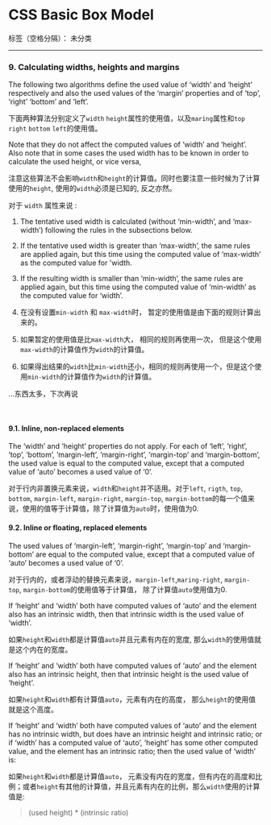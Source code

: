 ﻿# CSS Basic Box Model

标签（空格分隔）： 未分类

---

### 9. Calculating widths, heights and margins
The following two algorithms define the used value of ‘width’ and ‘height’ respectively and also the used values of the ‘margin’ properties and of ‘top’, ‘right’ ‘bottom’ and ‘left’.

下面两种算法分别定义了`width` `height`属性的使用值，以及`maring`属性和`top` `right` `bottom` `left`的使用值。

Note that they do not affect the computed values of ‘width’ and ‘height’. Also note that in some cases the used width has to be known in order to calculate the used height, or vice versa,

注意这些算法不会影响`width`和`height`的计算值。同时也要注意一些时候为了计算使用的`height`, 使用的`width`必须是已知的, 反之亦然。

对于 `width` 属性来说 :

1. The tentative used width is calculated (without ‘min-width’, and ‘max-width’) following the rules in the subsections below.
2. If the tentative used width is greater than ‘max-width’, the same rules are applied again, but this time using the computed value of ‘max-width’ as the computed value for 'width.
3. If the resulting width is smaller than ‘min-width’, the same rules are applied again, but this time using the computed value of ‘min-width’ as the computed value for ‘width’.

1. 在没有设置`min-width` 和 `max-width`时， 暂定的使用值是由下面的规则计算出来的。
2. 如果暂定的使用值是比`max-width`大， 相同的规则再使用一次， 但是这个使用`max-width`的计算值作为`width`的计算值。
3. 如果得出结果的`width`比`min-width`还小，相同的规则再使用一个，但是这个使用`min-width`的计算值作为`width`的计算值。

...东西太多，下次再说

<br>

#### 9.1. Inline, non-replaced elements
The ‘width’ and ‘height’ properties do not apply. For each of ‘left’, ‘right’, ‘top’, ‘bottom’, ‘margin-left’, ‘margin-right’, ‘margin-top’ and ‘margin-bottom’, the used value is equal to the computed value, except that a computed value of ‘auto’ becomes a used value of ‘0’.

对于行内非置换元素来说，`width`和`height`并不适用。对于`left`, `rigth`, `top`, `bottom`, `margin-left`, `margin-right`, `margin-top`, `margin-bottom`的每一个值来说，使用的值等于计算值，除了计算值为`auto`时，使用值为0.

#### 9.2. Inline or floating, replaced elements
The used values of ‘margin-left’, ‘margin-right’, ‘margin-top’ and ‘margin-bottom’ are equal to the computed value, except that a computed value of ‘auto’ becomes a used value of ‘0’.

对于行内的，或者浮动的替换元素来说，`margin-left`,`maring-right`, `margin-top`, `margin-bottom`的使用值等于计算值， 除了计算值`auto`使用值为0.

If ‘height’ and ‘width’ both have computed values of ‘auto’ and the element also has an intrinsic width, then that intrinsic width is the used value of ‘width’.

如果`height`和`width`都是计算值`auto`并且元素有内在的宽度, 那么`width`的使用值就是这个内在的宽度。

If ‘height’ and ‘width’ both have computed values of ‘auto’ and the element also has an intrinsic height, then that intrinsic height is the used value of ‘height’.

如果`height`和`width`都有计算值`auto`，元素有内在的高度， 那么`height`的使用值就是这个高度。

If ‘height’ and ‘width’ both have computed values of ‘auto’ and the element has no intrinsic width, but does have an intrinsic height and intrinsic ratio; or if ‘width’ has a computed value of ‘auto’, ‘height’ has some other computed value, and the element has an intrinsic ratio; then the used value of ‘width’ is:

如果`height`和`width`都是计算值`auto`， 元素没有内在的宽度，但有内在的高度和比例；或者`height`有其他的计算值，并且元素有内在的比例，那么`width`使用的计算值是:

> (used height) * (intrinsic ratio)






